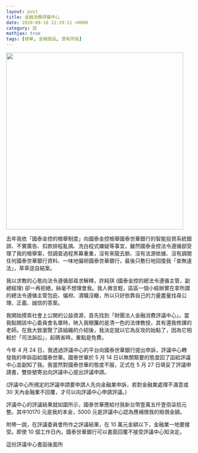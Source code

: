 ```yaml
---
layout: post
title: 金融消費評議中心
date: 2020-09-18 22:29:11 +0000
category: 誌
mathjax: true
tags: [檢舉, 金融商品, 意有所指]
---
```

 
<img src="https://doltegg.github.io/blog/assets/images/2020/20200915.jpg" style="width:480px;"/>


去年我依「國泰金控的檢舉制度」向國泰金控檢舉國泰世華銀行的智能投資系統錯誤、不實廣告、扣款排程亂搞、洗白程式嫌疑等事宜，雖然國泰金控法令遵循部受理了我的檢舉案，但調查過程黑幕重重，沒有來龍去脈、沒有法源依據、沒有調閱任何國泰世華銀行資料、一味地偏袒國泰世華銀行，最後只敷衍地回復我「查無違法」，草草逕自結案。

<!--more-->

我以求教的心態向法令遵循部尋求解釋，許純琪 (國泰金控的總法令遵循主管，副總經理) 卻一再拒絕，絲毫不想理會我。我人微言輕，區區一個小經辦實在拿所謂的總法令遵循主管包庇、偏袒、瀆職沒轍，所以只好依靠自己的力量盡量找尋公理、正義、誠信的答案。

我開始摸索社會上公開的公益資源，首先找到「財團法人金融消費評議中心」，當我點開該中心委員會名單時，映入我眼簾的是清一色的法律教授，其有還我修課的老師。在我大致瀏覽了該組織的介紹後，我決定就以它為反攻的始點了，因為它相較於「司法訴訟」，起碼省時，重點是免費。

今年 4 月 24 日，我透過評議中心的平台向國泰世華銀行提出申訴，評議中心轉發我的申訴函給國泰世華。國泰世華於 5 月 14 日以無關緊要的態度回了函給評議中心並副知了我。我當然對國泰世華的態度不服，正式在 5 月 27 日填妥了評議申請書，雙掛號寄出向評議中心提出評議申請。

(評議中心所規定的評議申請要申請人先向金融業申訴，若對金融業處理不滿意或 30 天內金融業不回覆，才可以向評議中心申請評議。)

評議中心的評議結果就如圖所示，國泰世華應給付我新台幣壹萬五仟壹佰柒拾元整。其中10170 元是我的本金，5000 元是評議中心認為應補償我的賠償金額。

附帶一說，在評議委員會所作之評議結果，在 10 萬元金額以下，金融業一地要接受。即使 10 個工作日內，國泰世華銀行可以書面回覆不接受評議中心知決定。

這份評議中心書函後面所
